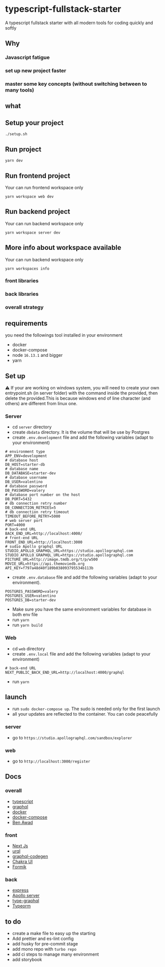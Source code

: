 # typescript-fullstack-starter

A typescript fullstack starter with all modern tools for coding quickly and softly

## Why

### Javascript fatigue

### set up new project faster

### master some key concepts (without switching between to many tools)

## what

## Setup your project
```
./setup.sh
```
## Run project
 
```
yarn dev
```

## Run frontend project
Your can run frontend workspace only
 
```
yarn workspace web dev
```

## Run backend project
Your can run backend workspace only
 
```
yarn workspace server dev
```

## More info about workspace available
Your can run backend workspace only
 
```
yarn workspaces info
```



### front libraries

### back libraries

### overall strategy

## requirements

you need the followings tool installed in your environment

- docker
- docker-compose
- node `16.13.1` and bigger
- yarn

## Set up

:warning: If your are working on windows system, you will need to create your own entrypoint.sh (in server folder) with the command inside the provided, then delete the provided.This is because windows end of line character (and others) are different from linux one.

### Server

- cd `server` directory
- create `dbdata` directory. It is the volume that will be use by Postgres
- create `.env.development` file and add the following variables (adapt to your environment)

```
# environment type
APP_ENV=development
# database host
DB_HOST=starter-db
# database name
DB_DATABASE=starter-dev
# database username
DB_USER=valentino
# database password
DB_PASSWORD=valery
# database port number on the host
DB_PORT=5432
# db connection retry number
DB_CONNECTION_RETRIES=5
# db connection retry timeout
TIMEOUT_BEFORE_RETRY=5000
# web server port
PORT=4000
# back-end URL
BACK_END_URL=http://localhost:4000/
# front-end URL
FRONT_END_URL=http://localhost:3000
# sudio Apollo graphql URL
STUDIO_APOLLO_GRAPHQL_URL=https://studio.apollographql.com
STUDIO_APOLLO_GRAPHQL_URL=https://studio.apollographql.com
PICTURE_URL=http://image.tmdb.org/t/p/w500
MOVIE_URL=https://api.themoviedb.org
API_KEY=f797a48d40f189b038093795534b113b
```

- create `.env.database` file and add the following variables (adapt to your environment).

```
POSTGRES_PASSWORD=valery
POSTGRES_USER=valentino
POSTGRES_DB=starter-dev
```

- Make sure you have the same environment variables for database in both env file
- run `yarn`
- run `yarn build`

### Web

- cd `web` directory
- create `.env.local` file and add the following variables (adapt to your environment)

```
# back-end URL
NEXT_PUBLIC_BACK_END_URL=http://localhost:4000/graphql
```

- run `yarn`

## launch

- run `sudo docker-compose up`. The sudo is needed only for the first launch
- all your updates are reflected to the container. You can code peacefully

### server

- go to `https://studio.apollographql.com/sandbox/explorer`

### web

- go to `http://localhost:3000/register`

## Docs

### overall

- [typescript](https://www.typescriptlang.org/)
- [graphql](https://graphql.org/)
- [docker](https://www.docker.com/)
- [docker-compose](https://docs.docker.com/compose/)
- [Ben Awad](https://www.youtube.com/watch?v=I6ypD7qv3Z8)

### front

- [Next Js](https://nextjs.org/)
- [urql](https://formidable.com/open-source/urql/)
- [graphql-codegen](https://www.graphql-code-generator.com/)
- [Chakra UI](https://chakra-ui.com/)
- [Formik](https://formik.org/)

### back

- [express](https://expressjs.com/)
- [Apollo server](https://www.apollographql.com/docs/apollo-server/)
- [type-graphql](https://typegraphql.com/)
- [Typeorm](https://typeorm.io/)

## to do

- create a make file to easy up the starting
- Add prettier and es-lint config
- add husky for pre-commit stage
- add mono repo with `turbo repo`
- add ci steps to manage many environment
- add storybook
